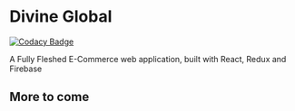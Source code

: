 # Divine Global

[![Codacy Badge](https://api.codacy.com/project/badge/Grade/01c8285017184cdf82aebe119afa9322)](https://app.codacy.com/gh/MorganJay/divine-global?utm_source=github.com&utm_medium=referral&utm_content=MorganJay/divine-global&utm_campaign=Badge_Grade_Settings)

A Fully Fleshed E-Commerce web application, built with React, Redux and Firebase

## More to come

